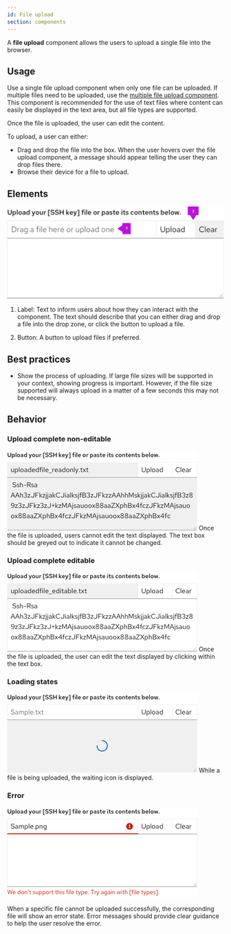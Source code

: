 ```yaml
---
id: File upload
section: components
---
```

A **file upload** component allows the users to upload a single file into the browser. 

## Usage

Use a single file upload component when only one file can be uploaded. If multiple files need to be uploaded, use the [multiple file upload component](https://www.patternfly.org/v4/components/file-upload---multiple/). This component is recommended for the use of text files where content can easily be displayed in the text area, but all file types are supported.

Once the file is uploaded, the user can edit the content.

To upload, a user can either:
- Drag and drop the file into the box. When the user hovers over the file upload component, a message should appear telling the user they can drop files there. 
- Browse their device for a file to upload.


## Elements
<img src="./img/Fileupload.png" alt="File Upload"/> 

1. Label: Text to inform users about how they can interact with the component. The text should describe that you can either drag and drop a file into the drop zone, or click the button to upload a file.

2. Button: A button to upload files if preferred. 


## Best practices

- Show the process of uploading. If large file sizes will be supported in your context, showing progress is important. However, if the file size supported will always upload in a matter of a few seconds this may not be necessary. 


## Behavior
### Upload complete non-editable
<img src="./img/noneditable.png" alt="File upload with greyed out text box"/> 
Once the file is uploaded, users cannot edit the text displayed. The text box should be greyed out to indicate it cannot be changed.


### Upload complete editable
<img src="./img/editable.png" alt="File Upload with text editable"/> 
Once the file is uploaded, the user can edit the text displayed by clicking within the text box.


### Loading states
<img src="./img/Loading.png" alt="File upload with loading symbol"/> 
While a file is being uploaded, the waiting icon is displayed.


### Error 
<img src="./img/FileError.png" alt="File upload with a an error alert"/> 

When a specific file cannot be uploaded successfully, the corresponding file will show an error state. Error messages should provide clear guidance to help the user resolve the error.
